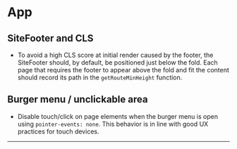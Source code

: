# App

## SiteFooter and CLS

- To avoid a high CLS score at initial render caused by the footer, the SiteFooter should, by default, be positioned just below the fold. Each page that requires the footer to appear above the fold and fit the content should record its path in the `getRouteMinHeight` function.

## Burger menu / unclickable area

- Disable touch/click on page elements when the burger menu is open using `pointer-events: none`. This behavior is in line with good UX practices for touch devices.

---
